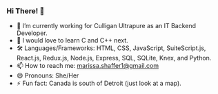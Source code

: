 ### Hi There! 👋

- 🔭 I’m currently working for Culligan Ultrapure as an IT Backend Developer.
- 🌱 I would love to learn C and C++ next.
- 🛠 Languages/Frameworks: HTML, CSS, JavaScript, SuiteScript.js, React.js, Redux.js, Node.js, Express, SQL, SQLite, Knex, and Python. 
- 📫 How to reach me: marissa.shaffer1@gmail.com
- 😄 Pronouns: She/Her
- ⚡ Fun fact: Canada is south of Detroit (just look at a map).
